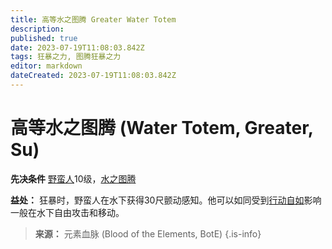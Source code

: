 ```yaml
---
title: 高等水之图腾 Greater Water Totem
description: 
published: true
date: 2023-07-19T11:08:03.842Z
tags: 狂暴之力, 图腾狂暴之力
editor: markdown
dateCreated: 2023-07-19T11:08:03.842Z
---
```


# 高等水之图腾 (Water Totem, Greater, Su)

**先决条件** [野蛮人](/野蛮人)10级，[水之图腾](/狂暴之力/水之图腾)

**益处：** 狂暴时，野蛮人在水下获得30尺颤动感知。他可以如同受到[行动自如](/法术列表/行动自如_Freedom_of_movement)影响一般在水下自由攻击和移动。

> **来源：** 元素血脉 (Blood of the Elements, BotE)
{.is-info}
